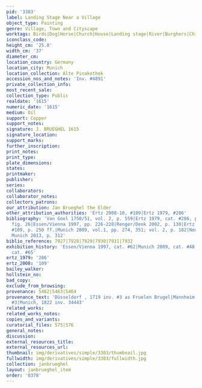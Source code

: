 ```yaml
---
pid: '3303'
label: Landing Stage Near a Village
object_type: Painting
genre: Village, Town and Cityscape
worktags: Birds|Dog|Horse|Church|House|Landing stage|River|Burghers|Children|Fishermen|Boat|Wagon
iconclass_code:
height_cm: '25.8'
width_cm: '37'
diameter_cm:
location_country: Germany
location_city: Munich
location_collection: Alte Pinakothek
accession_nos_and_notes: 'Inv. #4891'
private_collection_info:
most_recent_sale:
collection_type: Public
realdate: '1615'
numeric_date: '1615'
medium: Oil
support: Copper
support_notes:
signature: J. BRUEGHEL 1615
signature_location:
support_marks:
further_inscription:
print_notes:
print_type:
plate_dimensions:
states:
printmaker:
publisher:
series:
collaborators:
collaborator_notes:
collectors_patrons:
our_attribution: Jan Brueghel the Elder
other_attribution_authorities: 'Ertz 2008-10, #109|Ertz 1979, #286'
bibliography: 'Van Gool 1750/51, vol. 2, p. 559|Ertz 1979, cat. #286, pp. 56, 605;
  fig. 26|Essen/Vienna 1997, pp. 226-228|Renger/Denk 2002, p. 130|Ertz 2008-10, cat.
  #109, p. 250 ff.|Munich 2009, vol.1, pp. 274, 351; vol. 2, p. 182|Neumeister in
  Munich 2013, p. 312'
biblio_reference: 7927|7928|7929|7930|7931|7932
exhibition_history: 'Essen/Vienna 1997, cat. #62|Munich 2009, cat. #48|Munich 2013,
  cat. #65'
ertz_1979: '286'
ertz_2008: '109'
bailey_walker:
hollstein_no:
bad_copy:
exclude_from_browsing:
provenance: 5462|5463|5464
provenance_text: 'Düsseldorf , 1719 inv. #3 as Fruelen Brugel|Mannheim, 1730 inv.
  #3|Munich, 1822 inv. 34443'
related_works:
related_works_notes:
copies_and_variants:
curatorial_files: 575|576
general_notes:
discussion:
external_resources_title:
external_resources_url:
thumbnail: img/derivatives/simple/3303/thumbnail.jpg
fullwidth: img/derivatives/simple/3303/fullwidth.jpg
collection: janbrueghel
layout: janbrueghel_item
order: '0378'
---
```

